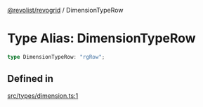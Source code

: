[@revolist/revogrid](README.md) / DimensionTypeRow

# Type Alias: DimensionTypeRow

```ts
type DimensionTypeRow: "rgRow";
```

## Defined in

[src/types/dimension.ts:1](https://github.com/revolist/revogrid/blob/d240e7e144f55d013a7a7b8d313a97b83af7bd06/src/types/dimension.ts#L1)
